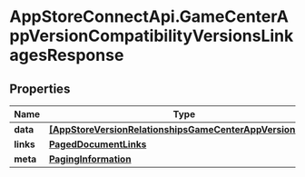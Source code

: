 # AppStoreConnectApi.GameCenterAppVersionCompatibilityVersionsLinkagesResponse

## Properties

Name | Type | Description | Notes
------------ | ------------- | ------------- | -------------
**data** | [**[AppStoreVersionRelationshipsGameCenterAppVersionData]**](AppStoreVersionRelationshipsGameCenterAppVersionData.md) |  | 
**links** | [**PagedDocumentLinks**](PagedDocumentLinks.md) |  | 
**meta** | [**PagingInformation**](PagingInformation.md) |  | [optional] 


